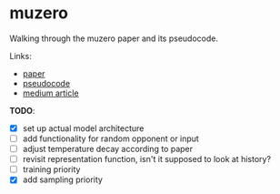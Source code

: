 # muzero

Walking through the muzero paper and its pseudocode.

Links:
- [paper](https://arxiv.org/abs/1911.08265)
- [pseudocode](https://arxiv.org/src/1911.08265v2/anc/pseudocode.py)
- [medium article](https://medium.com/applied-data-science/how-to-build-your-own-muzero-in-python-f77d5718061a)


**TODO**:
- [x] set up actual model architecture
- [ ] add functionality for random opponent or input
- [ ] adjust temperature decay according to paper
- [ ] revisit representation function, isn't it supposed to look at history?
- [ ] training priority
- [x] add sampling priority

